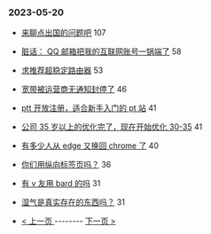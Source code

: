 ### 2023-05-20 
- [来聊点出国的问题吧](https://www.v2ex.com/t/941463) 107
- [脏话： QQ 邮箱把我的互联网账号一锅端了](https://www.v2ex.com/t/941408) 58
- [求推荐超稳定路由器](https://www.v2ex.com/t/941489) 53
- [宽带被运营商无通知封停了](https://www.v2ex.com/t/941436) 46
- [ptt 开放注册，适合新手入门的 pt 站](https://www.v2ex.com/t/941465) 41
- [公司 35 岁以上的优化完了，现在开始优化 30-35](https://www.v2ex.com/t/941475) 41
- [有多少人从 edge 又换回 chrome 了](https://www.v2ex.com/t/941504) 40
- [你们用纵向标签页吗？](https://www.v2ex.com/t/941476) 36
- [有 v 友用 bard 的吗](https://www.v2ex.com/t/941422) 31
- [湿气是真实存在的东西吗？](https://www.v2ex.com/t/941543) 31 

- [ < 上一页 ](https://github.com/able8/v2ex-hot-record/blob/master/2023-05-19.md) -------- [ 下一页 > ](https://github.com/able8/v2ex-hot-record/blob/master/2023-05-21.md)